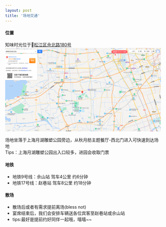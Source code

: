 ```yaml
---
layout: post
title: '场地交通'
---
```

#### 位置  
知味时光位于📍[松江区佘北路180号](https://map.baidu.com/poi/%E7%BB%87%E5%91%B3%E6%97%B6%E5%85%89(%E6%9D%BE%E6%B1%9F%E5%BA%97)/@13492159.66,3628121.11,13z?uid=6e5daa33580b7eae2fe67bb9&ugc_type=3&ugc_ver=1&device_ratio=2&compat=1&pcevaname=pc4.1&querytype=detailConInfo&da_src=shareurl)
![pic1](/assets/img/zhiweishiguang/飞书20220213-104348.jpg "1")

场地坐落于上海月湖雕塑公园旁边，从秋月舫主题餐厅-西北门进入可快速到达场地    
Tips：上海月湖雕塑公园出入口较多，进园会收取门票         

#### 地铁  
- 地铁9号线：佘山站 驾车4公里 约6分钟   
- 地铁17号线：赵巷站 驾车8公里 约18分钟   

#### 散场
- 散场后或者有需求提前离场(bless not)     
- 宴席结束后，我们会安排车辆送各位宾客至赵巷站或佘山站   
- tips:最好是提前约好同伴一起哦，嘻嘻~~  
